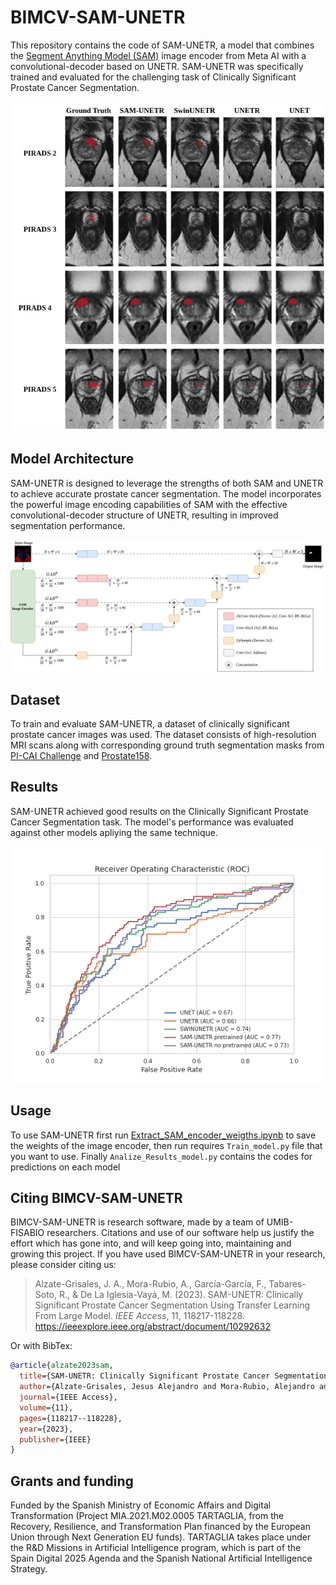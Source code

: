 

# BIMCV-SAM-UNETR

This repository contains the code of SAM-UNETR, a model that combines the [Segment Anything Model (SAM)](https://github.com/facebookresearch/segment-anything) image encoder from Meta AI with a convolutional-decoder based on UNETR. SAM-UNETR was specifically trained and evaluated for the challenging task of Clinically Significant Prostate Cancer Segmentation.

![PI-RADS](images/PIR.png)

## Model Architecture

SAM-UNETR is designed to leverage the strengths of both SAM and UNETR to achieve accurate prostate cancer segmentation. The model incorporates the powerful image encoding capabilities of SAM with the effective convolutional-decoder structure of UNETR, resulting in improved segmentation performance.

![SAM-UNETR](images/SAMUNETR.png)
## Dataset

To train and evaluate SAM-UNETR, a dataset of clinically significant prostate cancer images was used. The dataset consists of high-resolution MRI scans along with corresponding ground truth segmentation masks from [PI-CAI Challenge](https://github.com/facebookresearch/segment-anything) and [Prostate158](https://github.com/kbressem/prostate158).

## Results

SAM-UNETR achieved good results on the Clinically Significant Prostate Cancer Segmentation task. The model's performance was evaluated against other models apliying the same technique.

![AUROC](images/ROC_Curve.png)

## Usage

To use SAM-UNETR first run [Extract_SAM_encoder_weigths.ipynb](Extract_SAM_encoder_weigths.ipynb) to save the weights of the image encoder, then run  requires `Train_model.py`  file that you want to use.
Finally `Analize_Results_model.py` contains the codes for predictions on each model

## Citing BIMCV-SAM-UNETR

BIMCV-SAM-UNETR is research software, made by a team of UMIB-FISABIO researchers. Citations and use of our software help us justify the effort which has gone into, and will keep going into, maintaining and growing this project.
If you have used BIMCV-SAM-UNETR in your research, please consider citing us:

> Alzate-Grisales, J. A., Mora-Rubio, A., García-García, F., Tabares-Soto, R., & De La Iglesia-Vayá, M. (2023). SAM-UNETR: Clinically Significant Prostate Cancer Segmentation Using Transfer Learning From Large Model.
> _IEEE Access_, 11, 118217-118228.
> https://ieeexplore.ieee.org/abstract/document/10292632

Or with BibTex:
```bibtex
@article{alzate2023sam,
  title={SAM-UNETR: Clinically Significant Prostate Cancer Segmentation Using Transfer Learning From Large Model},
  author={Alzate-Grisales, Jesus Alejandro and Mora-Rubio, Alejandro and Garcia-Garcia, Francisco and Tabares-Soto, Reinel and De La Iglesia-Vaya, Maria},
  journal={IEEE Access},
  volume={11},
  pages={118217--118228},
  year={2023},
  publisher={IEEE}
}
```
## Grants and funding
 
Funded by the Spanish Ministry of Economic Affairs and Digital Transformation (Project MIA.2021.M02.0005 TARTAGLIA, from the Recovery, Resilience, and Transformation Plan financed by the European Union through Next Generation EU funds). TARTAGLIA takes place under the R&D Missions in Artificial Intelligence program, which is part of the Spain Digital 2025 Agenda and the Spanish National Artificial Intelligence Strategy.

